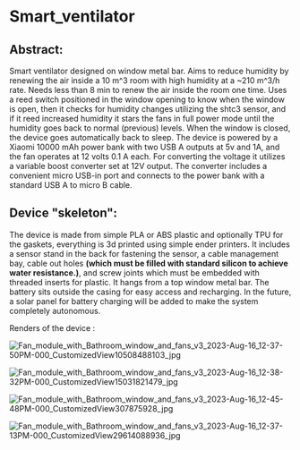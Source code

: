 # Smart_ventilator
## Abstract:
Smart ventilator designed on  window metal bar. Aims to reduce humidity by renewing the air inside a 10 m^3 room  with high humidity at a ~210 m^3/h rate. Needs less than 8 min to renew the air inside the room one time.
Uses a reed switch positioned in the window opening to know when the window is open, then it checks for humidity changes utilizing the shtc3 sensor, and if it reed increased humidity it stars the fans in full power mode until the humidity goes back to normal (previous) levels. When the window is closed, the device goes automatically back to sleep.
The device is powered by a Xiaomi 10000 mAh power bank with two USB A outputs at 5v and 1A, and the fan operates at 12 volts 0.1 A each. For converting the voltage it utilizes a 
variable boost converter set at 12V output. The converter includes a convenient micro USB-in port and connects to the power bank with a standard USB A to micro B cable.

## Device "skeleton":
The device is made from simple PLA or ABS plastic and optionally TPU for the gaskets, everything is 3d printed using simple ender printers. It includes a sensor stand in the back for fastening the sensor, a cable management bay, cable out holes **(which must be filled with standard silicon to achieve water resistance.)**, and screw joints which must be embedded with threaded inserts for plastic. It hangs from a top window metal bar. 
The battery sits outside the casing for easy access and recharging. In the future, a solar panel for battery charging will be added to make the system completely autonomous.


Renders of the device :

![Fan_module_with_Bathroom_window_and_fans_v3_2023-Aug-16_12-37-50PM-000_CustomizedView10508488103_jpg](https://github.com/odyskat/Smart_ventilator/assets/114591654/fc47e3b7-e825-4aae-a517-96fcdb0f5678)


![Fan_module_with_Bathroom_window_and_fans_v3_2023-Aug-16_12-38-32PM-000_CustomizedView15031821479_jpg](https://github.com/odyskat/Smart_ventilator/assets/114591654/2426c282-7def-4fcd-9d85-35ce70e9221f)

![Fan_module_with_Bathroom_window_and_fans_v3_2023-Aug-16_12-45-48PM-000_CustomizedView307875928_jpg](https://github.com/odyskat/Smart_ventilator/assets/114591654/703a993a-dd3a-4e27-a6ee-15a4fbae1763)

![Fan_module_with_Bathroom_window_and_fans_v3_2023-Aug-16_12-37-13PM-000_CustomizedView29614088936_jpg](https://github.com/odyskat/Smart_ventilator/assets/114591654/d999ad84-4bbd-4eb5-886f-008a53f8e83a)
